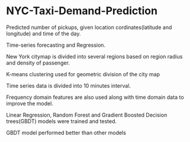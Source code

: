 # NYC-Taxi-Demand-Prediction

Predicted number of pickups, given location cordinates(latitude and longitude) and time of the day.

Time-series forecasting and Regression.

New York citymap is divided into several regions based on region radius and density of passenger.

K-means clustering used for geometric division of the city map

Time series data is divided into 10 minutes interval.

Frequency domain features are also used along with time domain data to improve the model.

Linear Regression, Random Forest and Gradient Boosted Decision trees(GBDT) models were trained and tested.

GBDT model performed better than other models
